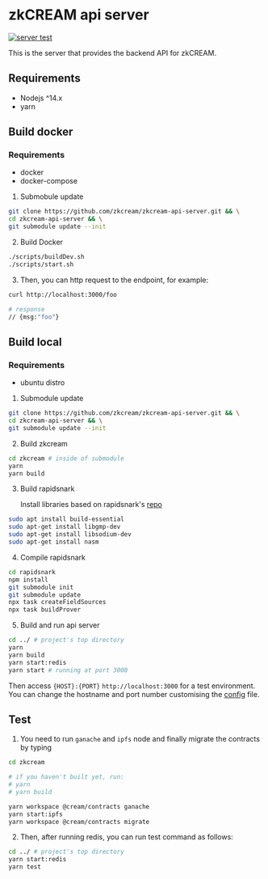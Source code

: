 # zkCREAM api server

[![server test](https://github.com/zkcream/zkcream-api-server/actions/workflows/api.yml/badge.svg)](https://github.com/zkcream/zkcream-api-server/actions/workflows/api.yml)

This is the server that provides the backend API for zkCREAM.

## Requirements

* Nodejs ^14.x
* yarn

## Build docker

### Requirements

* docker
* docker-compose

1. Submobule update

```bash
git clone https://github.com/zkcream/zkcream-api-server.git && \
cd zkcream-api-server && \
git submodule update --init
```

2. Build Docker

```bash
./scripts/buildDev.sh
./scripts/start.sh
```

3. Then, you can http request to the endpoint, for example:

```bash
curl http://localhost:3000/foo

# response
// {msg:"foo"}
```

## Build local

### Requirements

* ubuntu distro

1. Submodule update

```bash
git clone https://github.com/zkcream/zkcream-api-server.git && \
cd zkcream-api-server && \
git submodule update --init
```

2. Build zkcream

```bash
cd zkcream # inside of submodule
yarn
yarn build
```

3. Build rapidsnark

    Install libraries based on rapidsnark's [repo](https://github.com/iden3/rapidsnark)

```bash
sudo apt install build-essential
sudo apt-get install libgmp-dev
sudo apt-get install libsodium-dev
sudo apt-get install nasm
```

4.  Compile rapidsnark

```bash
cd rapidsnark
npm install
git submodule init
git submodule update
npx task createFieldSources
npx task buildProver
```

5. Build and run api server

```bash
cd ../ # project's top directory
yarn
yarn build
yarn start:redis
yarn start # running at port 3000
```

Then access `{HOST}:{PORT}` `http://localhost:3000` for a test environment. You can change the hostname and port number customising the [config](https://github.com/zkcream/zkcream-api-server/tree/master/ts/config) file.

## Test

1. You need to run `ganache` and `ipfs` node and finally migrate the contracts by typing

```bash
cd zkcream

# if you haven't built yet, run:
# yarn
# yarn build

yarn workspace @cream/contracts ganache
yarn start:ipfs
yarn workspace @cream/contracts migrate
```

2. Then, after running redis, you can run test command as follows:

```bash
cd ../ # project's top directory 
yarn start:redis
yarn test
```
